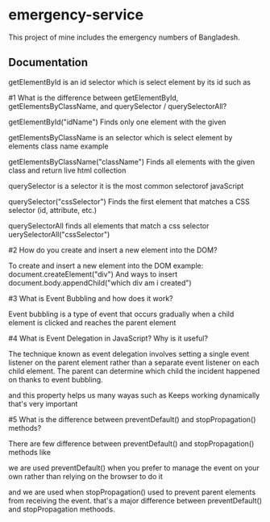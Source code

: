 
# emergency-service


This project of mine includes the emergency numbers of Bangladesh.


## Documentation


getElementById is an id selector which is select element by its id such as

#1 What is the difference between getElementById, getElementsByClassName, and querySelector / querySelectorAll?

getElementById("idName")
Finds only one element with the given

getElementsByClassName is an selector which is select element by elements class name 
example

getElementsByClassName("className")
Finds all elements with the given class and return live html collection

querySelector is a selector it is the most common selectorof javaScript

querySelector("cssSelector")
Finds the first element that matches a CSS selector (id, attribute, etc.)

querySelectorAll finds all elements that match a css selector
uerySelectorAll("cssSelector")

#2 How do you create and insert a new element into the DOM?

To create and insert a new element into the DOM
example:
document.createElement("div")
And ways to insert
document.body.appendChild("which div am i created")

#3 What is Event Bubbling and how does it work?


Event bubbling is a type of event that occurs gradually when a child element is clicked and
reaches the parent element

#4 What is Event Delegation in JavaScript? Why is it useful?

The technique known as  event delegation involves setting a single event listener on the parent element rather than a separate event listener on each child element. The parent can determine which child the incident happened on thanks to event bubbling.

and this property helps us many wayas such as 
Keeps working dynamically that's very important

#5 What is the difference between preventDefault() and stopPropagation() methods?

There are few difference between preventDefault() and stopPropagation() methods like

we are used preventDefault() when you prefer to manage the event on your own rather than relying on the browser to do it

and we are used when stopPropagation() used to prevent parent elements from receiving the event.
that's a major difference between preventDefault() and stopPropagation methoods.
